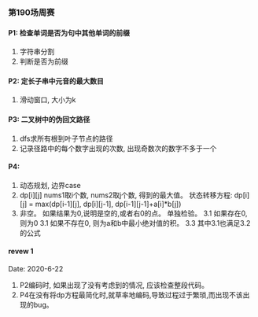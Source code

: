 ### 第190场周赛

#### P1: 检查单词是否为句中其他单词的前缀
1. 字符串分割
2. 判断是否为前缀

#### P2: 定长子串中元音的最大数目
1. 滑动窗口, 大小为k

#### P3: 二叉树中的伪回文路径
1. dfs求所有根到叶子节点的路径
2. 记录径路中的每个数字出现的次数, 出现奇数次的数字不多于一个

#### P4: 
1. 动态规划, 边界case
2. dp[i][j] nums1取i个数, nums2取j个数, 得到的最大值。 状态转移方程:
dp[i][j] = max(dp[i-1][j], dp[i][j-1], dp[i-1][j-1]+a[i]*b[j])
3. 非空。 如果结果为0,说明是空的,或者右0的点。 单独检验。
3.1 如果存在0, 则为0
3.1 如果不存在0, 则为a和b中最小绝对值的积。
3.3 其中3.1也满足3.2的公式

#### revew 1 
Date: 2020-6-22
1. P2编码时, 如果出现了没有考虑到的情况, 应该检查整段代码。
2. P4在没有将dp方程最简化时,就草率地编码,导致过程过于繁琐,而出现不该出现的bug。
